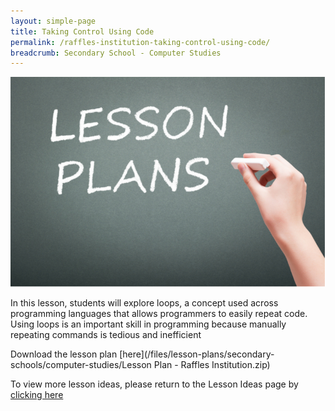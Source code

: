 ```yaml
---
layout: simple-page
title: Taking Control Using Code
permalink: /raffles-institution-taking-control-using-code/
breadcrumb: Secondary School - Computer Studies
---
```


![anything](/images/in-schools/digital-maker/lesson-plans/generic-lesson-plan.jpg)

In this lesson, students will explore loops, a concept used across programming languages that allows programmers to easily repeat code. Using loops is an important skill in programming because manually repeating commands is tedious and inefficient

Download the lesson plan [here](/files/lesson-plans/secondary-schools/computer-studies/Lesson Plan - Raffles Institution.zip)

To view more lesson ideas, please return to the Lesson Ideas page by [clicking here](/in-schools/digital-maker/lesson-ideas-secondary/)
